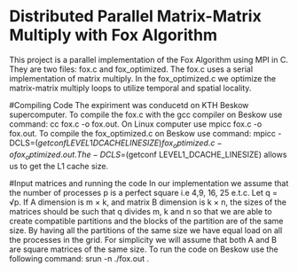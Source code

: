 # Distributed Parallel Matrix-Matrix Multiply with Fox Algorithm
This project is a parallel implementation of the Fox Algorithm using MPI in C. They are two files: fox.c and fox_optimized. The fox.c uses a serial implementation of matrix multiply. In the fox_optimized.c we optimize the matrix-matrix multiply loops to utilize temporal and spatial locality.

#Compiling Code
The expiriment was conducetd on KTH Beskow supercomputer. To compile the fox.c with the gcc compiler on  Beskow use command: cc fox.c -o fox.out. On Linux computer use mpicc fox.c -o fox.out. To compile the fox_optimized.c on Beskow use command: mpicc -DCLS=$(getconf LEVEL1 DCACHE LINESIZE) fox_optimized.c -o fox_optimized.out. The -DCLS=$(getconf LEVEL1_DCACHE_LINESIZE) allows us to get the L1 cache size.

#Input matrices and running the code
In our implementation we assume that the number of processes p is a perfect square i.e 4,9, 16, 25 e.t.c. Let q = √p. If A dimension is m × k, and matrix B dimension is k × n, the sizes of the matrices should be such that q divides m, k and n so that we are able to create compatible partitions and the blocks of the partition are of the same size. By having all the partitions of the same size we have equal load on all the processes in the grid. For simplicity we will assume that both A and B are square matrices of the same size. To run the code on Beskow use the following command: srun -n <numOfProcess> ./fox.out <matrixSize>.
